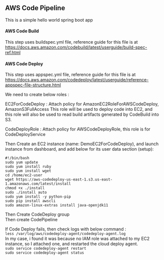 ## AWS Code Pipeline 

This is a simple hello world spring boot app

#### AWS Code Build

This step uses buildspec.yml file, reference guide for this file is at
https://docs.aws.amazon.com/codebuild/latest/userguide/build-spec-ref.html  


#### AWS Code Deploy

This step uses appspec.yml file, reference guide for this file is at
https://docs.aws.amazon.com/codedeploy/latest/userguide/reference-appspec-file-structure.html  

We need to create below roles : 

EC2ForCodeDeploy : Attach policy for AmazonEC2RoleForAWSCodeDeploy, AmazonS3FullAccess
This role will be used to deploy code into EC2, and this role will also be used to read build artifacts generated by CodeBuild into S3.  

CodeDeployRole : Attach policy for AWSCodeDeployRole, this role is for CodeDeployService

Then Create an EC2 instance (name: DemoEC2ForCodeDeploy), and launch instance from dashboard, and add below for its user data section (setup):  
```
#!/bin/bash
sudo yum update
sudo yum install ruby
sudo yum install wget
cd /home/ec2-user
wget https://aws-codedeploy-us-east-1.s3.us-east-1.amazonaws.com/latest/install
chmod +x ./install
sudo ./install auto
sudo yum install -y python-pip
sudo pip install awscli
sudo amazon-linux-extras install java-openjdk11
``` 

Then Create CodeDeploy group  
Then create CodePipeline  

If Code Deploy fails, then check logs with below command :  
`less /var/log/aws/codedeploy-agent/codedeploy-agent.log`  
In my case, i found it was because no IAM role was attached to my EC2 instance, so I attached one, and restarted the cloud deploy agent.  
`sudo service codedeploy-agent restart`  
`sudo service codedeploy-agent status`  
